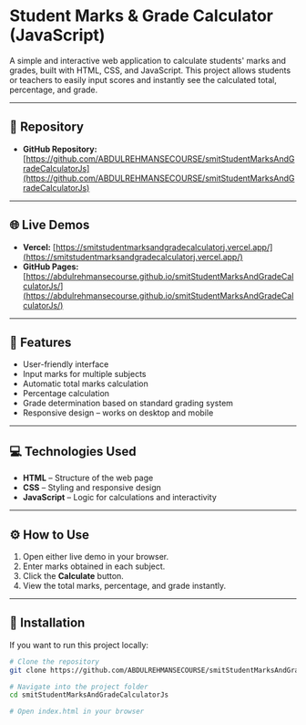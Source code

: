 # Student Marks & Grade Calculator (JavaScript)

A simple and interactive web application to calculate students' marks and grades, built with HTML, CSS, and JavaScript. This project allows students or teachers to easily input scores and instantly see the calculated total, percentage, and grade.

---

## 📂 Repository

- **GitHub Repository:** [https://github.com/ABDULREHMANSECOURSE/smitStudentMarksAndGradeCalculatorJs](https://github.com/ABDULREHMANSECOURSE/smitStudentMarksAndGradeCalculatorJs)

---

## 🌐 Live Demos

- **Vercel:** [https://smitstudentmarksandgradecalculatorj.vercel.app/](https://smitstudentmarksandgradecalculatorj.vercel.app/)  
- **GitHub Pages:** [https://abdulrehmansecourse.github.io/smitStudentMarksAndGradeCalculatorJs/](https://abdulrehmansecourse.github.io/smitStudentMarksAndGradeCalculatorJs/)

---

## 📝 Features

- User-friendly interface  
- Input marks for multiple subjects  
- Automatic total marks calculation  
- Percentage calculation  
- Grade determination based on standard grading system  
- Responsive design – works on desktop and mobile  

---

## 💻 Technologies Used

- **HTML** – Structure of the web page  
- **CSS** – Styling and responsive design  
- **JavaScript** – Logic for calculations and interactivity  

---

## ⚙️ How to Use

1. Open either live demo in your browser.  
2. Enter marks obtained in each subject.  
3. Click the **Calculate** button.  
4. View the total marks, percentage, and grade instantly.  

---

## 📂 Installation

If you want to run this project locally:

```bash
# Clone the repository
git clone https://github.com/ABDULREHMANSECOURSE/smitStudentMarksAndGradeCalculatorJs.git

# Navigate into the project folder
cd smitStudentMarksAndGradeCalculatorJs

# Open index.html in your browser

